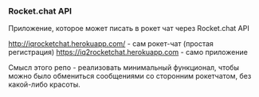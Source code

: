 ### Rocket.chat API ###

Приложение, которое может писать в рокет чат через Rocket.chat API

  http://iqrocketchat.herokuapp.com/ - сам рокет-чат (простая регистрация)
  https://iq2rocketchat.herokuapp.com - само приложение

Смысл этого репо - реализовать минимальный функционал, чтобы можно было обмениться сообщениями со сторонним рокетчатом, без какой-либо красоты.
